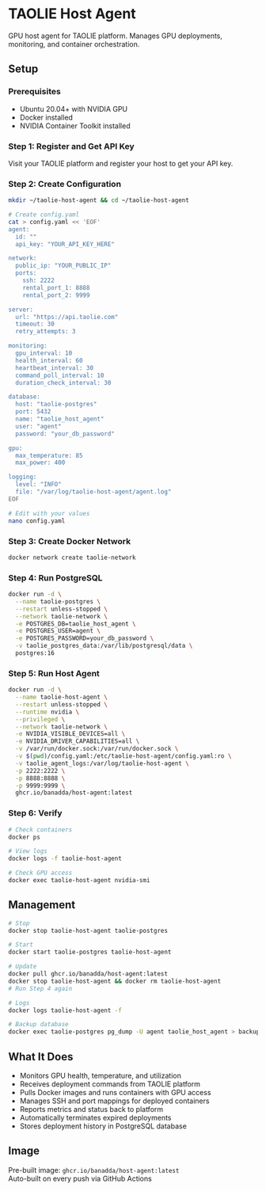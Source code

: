 # TAOLIE Host Agent

GPU host agent for TAOLIE platform. Manages GPU deployments, monitoring, and container orchestration.

## Setup

### Prerequisites
- Ubuntu 20.04+ with NVIDIA GPU
- Docker installed
- NVIDIA Container Toolkit installed

### Step 1: Register and Get API Key

Visit your TAOLIE platform and register your host to get your API key.

### Step 2: Create Configuration

```bash
mkdir ~/taolie-host-agent && cd ~/taolie-host-agent

# Create config.yaml
cat > config.yaml << 'EOF'
agent:
  id: ""
  api_key: "YOUR_API_KEY_HERE"

network:
  public_ip: "YOUR_PUBLIC_IP"
  ports:
    ssh: 2222
    rental_port_1: 8888
    rental_port_2: 9999

server:
  url: "https://api.taolie.com"
  timeout: 30
  retry_attempts: 3

monitoring:
  gpu_interval: 10
  health_interval: 60
  heartbeat_interval: 30
  command_poll_interval: 10
  duration_check_interval: 30

database:
  host: "taolie-postgres"
  port: 5432
  name: "taolie_host_agent"
  user: "agent"
  password: "your_db_password"

gpu:
  max_temperature: 85
  max_power: 400

logging:
  level: "INFO"
  file: "/var/log/taolie-host-agent/agent.log"
EOF

# Edit with your values
nano config.yaml
```

### Step 3: Create Docker Network

```bash
docker network create taolie-network
```

### Step 4: Run PostgreSQL

```bash
docker run -d \
  --name taolie-postgres \
  --restart unless-stopped \
  --network taolie-network \
  -e POSTGRES_DB=taolie_host_agent \
  -e POSTGRES_USER=agent \
  -e POSTGRES_PASSWORD=your_db_password \
  -v taolie_postgres_data:/var/lib/postgresql/data \
  postgres:16
```

### Step 5: Run Host Agent

```bash
docker run -d \
  --name taolie-host-agent \
  --restart unless-stopped \
  --runtime nvidia \
  --privileged \
  --network taolie-network \
  -e NVIDIA_VISIBLE_DEVICES=all \
  -e NVIDIA_DRIVER_CAPABILITIES=all \
  -v /var/run/docker.sock:/var/run/docker.sock \
  -v $(pwd)/config.yaml:/etc/taolie-host-agent/config.yaml:ro \
  -v taolie_agent_logs:/var/log/taolie-host-agent \
  -p 2222:2222 \
  -p 8888:8888 \
  -p 9999:9999 \
  ghcr.io/banadda/host-agent:latest
```

### Step 6: Verify

```bash
# Check containers
docker ps

# View logs
docker logs -f taolie-host-agent

# Check GPU access
docker exec taolie-host-agent nvidia-smi
```

## Management

```bash
# Stop
docker stop taolie-host-agent taolie-postgres

# Start
docker start taolie-postgres taolie-host-agent

# Update
docker pull ghcr.io/banadda/host-agent:latest
docker stop taolie-host-agent && docker rm taolie-host-agent
# Run Step 4 again

# Logs
docker logs taolie-host-agent -f

# Backup database
docker exec taolie-postgres pg_dump -U agent taolie_host_agent > backup.sql
```

## What It Does

- Monitors GPU health, temperature, and utilization
- Receives deployment commands from TAOLIE platform  
- Pulls Docker images and runs containers with GPU access
- Manages SSH and port mappings for deployed containers
- Reports metrics and status back to platform
- Automatically terminates expired deployments
- Stores deployment history in PostgreSQL database

## Image

Pre-built image: `ghcr.io/banadda/host-agent:latest`  
Auto-built on every push via GitHub Actions
